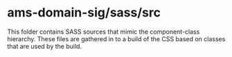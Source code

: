 # ams-domain-sig/sass/src

This folder contains SASS sources that mimic the component-class hierarchy. These files
are gathered in to a build of the CSS based on classes that are used by the build.
